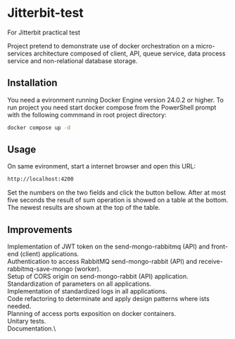 # Jitterbit-test
For Jitterbit  practical test

Project pretend to demonstrate use of docker orchestration on a micro-services architecture composed of client, 
API, queue service, data process service and non-relational  database storage.

## Installation

You need a evironment running Docker Engine version 24.0.2 or higher.
To run project you need start docker compose from the PowerShell prompt with the following commmand in root project directory: 

```bash
docker compose up -d
```

## Usage

On same evironment, start a internet browser and open this URL:

```bash
http://localhost:4200
```

Set the numbers on the two fields and click the button bellow.
After at most five seconds the result of sum operation is showed on a table at the bottom.
The newest results are shown at the top of the table.

## Improvements

Implementation of JWT token on the send-mongo-rabbitmq (API) and front-end (client) applications.\
Authentication to access RabbitMQ send-mongo-rabbit (API) and receive-rabbitmq-save-mongo (worker).\
Setup of CORS origin on send-mongo-rabbit (API) application.\
Standardization of parameters on all applications.\
Implementation of standardized logs in all applications.\
Code refactoring to determinate and apply design patterns where ists needed.\
Planning of access ports exposition on docker containers.\
Unitary tests.\
Documentation.\
